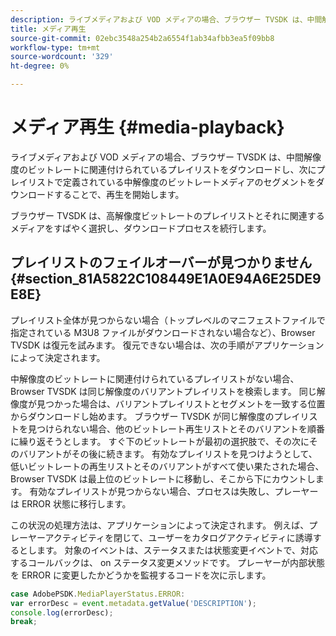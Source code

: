 ```yaml
---
description: ライブメディアおよび VOD メディアの場合、ブラウザー TVSDK は、中間解像度のビットレートに関連付けられているプレイリストをダウンロードし、次にプレイリストで定義されている中解像度のビットレートメディアのセグメントをダウンロードすることで、再生を開始します。
title: メディア再生
source-git-commit: 02ebc3548a254b2a6554f1ab34afbb3ea5f09bb8
workflow-type: tm+mt
source-wordcount: '329'
ht-degree: 0%

---
```


# メディア再生 {#media-playback}

ライブメディアおよび VOD メディアの場合、ブラウザー TVSDK は、中間解像度のビットレートに関連付けられているプレイリストをダウンロードし、次にプレイリストで定義されている中解像度のビットレートメディアのセグメントをダウンロードすることで、再生を開始します。

ブラウザー TVSDK は、高解像度ビットレートのプレイリストとそれに関連するメディアをすばやく選択し、ダウンロードプロセスを続行します。

## プレイリストのフェイルオーバーが見つかりません {#section_81A5822C108449E1A0E94A6E25DE9E8E}

プレイリスト全体が見つからない場合（トップレベルのマニフェストファイルで指定されている M3U8 ファイルがダウンロードされない場合など）、Browser TVSDK は復元を試みます。 復元できない場合は、次の手順がアプリケーションによって決定されます。

中解像度のビットレートに関連付けられているプレイリストがない場合、Browser TVSDK は同じ解像度のバリアントプレイリストを検索します。 同じ解像度が見つかった場合は、バリアントプレイリストとセグメントを一致する位置からダウンロードし始めます。 ブラウザー TVSDK が同じ解像度のプレイリストを見つけられない場合、他のビットレート再生リストとそのバリアントを順番に繰り返そうとします。 すぐ下のビットレートが最初の選択肢で、その次にそのバリアントがその後に続きます。 有効なプレイリストを見つけようとして、低いビットレートの再生リストとそのバリアントがすべて使い果たされた場合、Browser TVSDK は最上位のビットレートに移動し、そこから下にカウントします。 有効なプレイリストが見つからない場合、プロセスは失敗し、プレーヤーは ERROR 状態に移行します。

この状況の処理方法は、アプリケーションによって決定されます。 例えば、プレーヤーアクティビティを閉じて、ユーザーをカタログアクティビティに誘導するとします。 対象のイベントは、ステータスまたは状態変更イベントで、対応するコールバックは、 on ステータス変更メソッドです。 プレーヤーが内部状態を ERROR に変更したかどうかを監視するコードを次に示します。

```js
case AdobePSDK.MediaPlayerStatus.ERROR:  
var errorDesc = event.metadata.getValue('DESCRIPTION'); 
console.log(errorDesc); 
break; 
```
